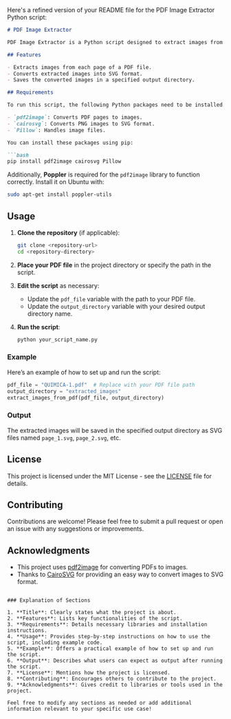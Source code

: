 Here's a refined version of your README file for the PDF Image Extractor Python script:

```markdown
# PDF Image Extractor

PDF Image Extractor is a Python script designed to extract images from PDF files and convert them into SVG format. This tool is ideal for users who need to transform PDF content into image formats for further editing or other applications.

## Features

- Extracts images from each page of a PDF file.
- Converts extracted images into SVG format.
- Saves the converted images in a specified output directory.

## Requirements

To run this script, the following Python packages need to be installed:

- `pdf2image`: Converts PDF pages to images.
- `cairosvg`: Converts PNG images to SVG format.
- `Pillow`: Handles image files.

You can install these packages using pip:

```bash
pip install pdf2image cairosvg Pillow
```

Additionally, **Poppler** is required for the `pdf2image` library to function correctly. Install it on Ubuntu with:

```bash
sudo apt-get install poppler-utils
```

## Usage

1. **Clone the repository** (if applicable):
   ```bash
   git clone <repository-url>
   cd <repository-directory>
   ```

2. **Place your PDF file** in the project directory or specify the path in the script.

3. **Edit the script** as necessary:
   - Update the `pdf_file` variable with the path to your PDF file.
   - Update the `output_directory` variable with your desired output directory name.

4. **Run the script**:
   ```bash
   python your_script_name.py
   ```

### Example

Here’s an example of how to set up and run the script:

```python
pdf_file = "QUIMICA-1.pdf"  # Replace with your PDF file path
output_directory = "extracted_images"
extract_images_from_pdf(pdf_file, output_directory)
```

### Output

The extracted images will be saved in the specified output directory as SVG files named `page_1.svg`, `page_2.svg`, etc.

## License

This project is licensed under the MIT License - see the [LICENSE](LICENSE) file for details.

## Contributing

Contributions are welcome! Please feel free to submit a pull request or open an issue with any suggestions or improvements.

## Acknowledgments

- This project uses [pdf2image](https://github.com/Belval/pdf2image) for converting PDFs to images.
- Thanks to [CairoSVG](https://cairosvg.org/) for providing an easy way to convert images to SVG format.
```

### Explanation of Sections

1. **Title**: Clearly states what the project is about.
2. **Features**: Lists key functionalities of the script.
3. **Requirements**: Details necessary libraries and installation instructions.
4. **Usage**: Provides step-by-step instructions on how to use the script, including example code.
5. **Example**: Offers a practical example of how to set up and run the script.
6. **Output**: Describes what users can expect as output after running the script.
7. **License**: Mentions how the project is licensed.
8. **Contributing**: Encourages others to contribute to the project.
9. **Acknowledgments**: Gives credit to libraries or tools used in the project.

Feel free to modify any sections as needed or add additional information relevant to your specific use case!
